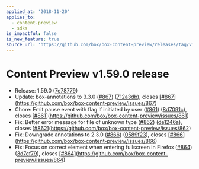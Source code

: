 ```yaml
---
applied_at: '2018-11-20'
applies_to:
  - content-preview
  - sdks
is_impactful: false
is_new_feature: true
source_url: 'https://github.com/box/box-content-preview/releases/tag/v1.59.0'
---
```


# Content Preview v1.59.0 release


* Release: 1.59.0 ([7e78779](https://github.com/box/box-content-preview/commit[7e78779](https://github.com/box/box-content-preview/commit/7e78779)))
* Update: box-annotations to 3.3.0 ([#867](https://github.com/box/box-content-preview/pull/867)) ([712a3db](https://github.com/box/box-content-preview/commit[712a3db](https://github.com/box/box-content-preview/commit/712a3db))), closes [[#867](https://github.com/box/box-content-preview/pull/867)](https://github.com/box/box-content-preview/issues/867)
* Chore: Emit pause event with flag if initiated by user  ([#861](https://github.com/box/box-content-preview/pull/861)) ([8d7091c](https://github.com/box/box-content-preview/commit[8d7091c](https://github.com/box/box-content-preview/commit/8d7091c))), closes [[#861](https://github.com/box/box-content-preview/pull/861)](https://github.com/box/box-content-preview/issues/861)
* Fix: Better error message for file of unknown type ([#862](https://github.com/box/box-content-preview/pull/862)) ([de1246a](https://github.com/box/box-content-preview/commit[de1246a](https://github.com/box/box-content-preview/commit/de1246a))), closes [[#862](https://github.com/box/box-content-preview/pull/862)](https://github.com/box/box-content-preview/issues/862)
* Fix: Downgrade annotations to 2.3.0 ([#866](https://github.com/box/box-content-preview/pull/866)) ([0589f23](https://github.com/box/box-content-preview/commit[0589f23](https://github.com/box/box-content-preview/commit/0589f23))), closes [[#866](https://github.com/box/box-content-preview/pull/866)](https://github.com/box/box-content-preview/issues/866)
* Fix: Focus on correct element when entering fullscreen in Firefox ([#864](https://github.com/box/box-content-preview/pull/864)) ([3d7cf79](https://github.com/box/box-content-preview/commit[3d7cf79](https://github.com/box/box-content-preview/commit/3d7cf79))), closes [[#864](https://github.com/box/box-content-preview/pull/864)](https://github.com/box/box-content-preview/issues/864)



